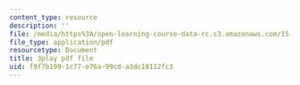 ```yaml
---
content_type: resource
description: ''
file: /media/https%3A/open-learning-course-data-rc.s3.amazonaws.com/15-071-the-analytics-edge-spring-2017/f9f7b1991c77e76a99cda3dc18112fc3_EtlZAMQ2gc.pdf
file_type: application/pdf
resourcetype: Document
title: 3play pdf file
uid: f9f7b199-1c77-e76a-99cd-a3dc18112fc3
---
```


